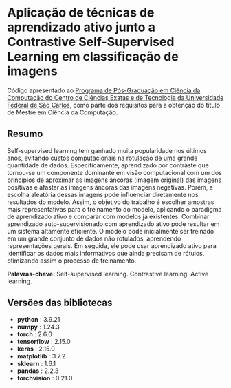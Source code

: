 # Aplicação de técnicas de aprendizado ativo junto a Contrastive Self-Supervised Learning em classificação de imagens

Código apresentado ao [Programa de Pós-Graduação em Ciência da Computação do Centro de Ciências Exatas e de Tecnologia da Universidade Federal de São Carlos](https://www.ppgcc.ufscar.br/pt-br), como parte dos requisitos para a obtenção do título de Mestre em Ciência da Computação.

## Resumo

Self-supervised learning tem ganhado muita popularidade nos últimos anos, evitando custos computacionais na rotulação de uma grande quantidade de dados. Especificamente, aprendizado por contraste que tornou-se um componente dominante em visão computacional com um dos princípios de aproximar as imagens âncoras (imagem original) das imagens positivas e afastar as imagens âncoras das imagens negativas. Porém, a escolha aleatória dessas imagens pode influenciar diretamente nos resultados do modelo. Assim, o objetivo do trabalho é escolher amostras mais representativas para o treinamento do modelo, aplicando o paradigma de aprendizado ativo e comparar com modelos já existentes. Combinar aprendizado auto-supervisionado com aprendizado ativo pode resultar em um sistema altamente eficiente. O modelo pode inicialmente ser treinado em um grande conjunto de dados não rotulados, aprendendo representações gerais. Em seguida, ele pode usar aprendizado ativo para identificar os dados mais informativos que ainda precisam de rótulos, otimizando assim o processo de treinamento.

**Palavras-chave:** Self-supervised learning. Contrastive learning. Active learning.

## Versões das bibliotecas

- **python** : 3.9.21
- **numpy** : 1.24.3
- **torch** : 2.6.0
- **tensorflow** : 2.15.0
- **keras** : 2.15.0
- **matplotlib** : 3.7.2
- **sklearn** : 1.6.1
- **pandas** : 2.2.3
- **torchvision** : 0.21.0